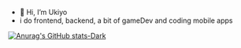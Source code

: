 - 👋 Hi, I’m Ukiyo
- i do frontend, backend, a bit of gameDev and coding mobile apps 

[![Anurag's GitHub stats-Dark](https://github-readme-stats.vercel.app/api?username=KousseilaMadi&show_icons=true&theme=dark#gh-dark-mode-only)](https://github.com/KousseilaMadi/github-readme-stats#gh-dark-mode-only)
<!---
KousseilaMadi/KousseilaMadi is a ✨ special ✨ repository because its `README.md` (this file) appears on your GitHub profile.
You can click the Preview link to take a look at your changes.
--->

